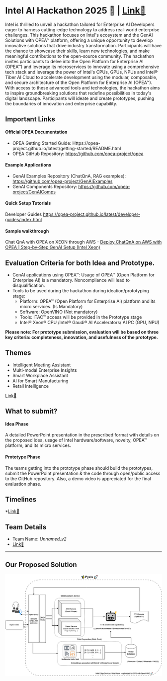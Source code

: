 # Intel AI Hackathon 2025 🚀 | [Link🔗](https://vision.hack2skill.com/event/intelaihackathon/dashboard/team-management?utm_medium=url&utm_campaign=intelaihackathon&utm_term=68230951620d3c2038d7f834)

Intel is thrilled to unveil a hackathon tailored for Enterprise AI Developers eager to harness cutting-edge technology to address real-world enterprise challenges. This hackathon focuses on Intel's ecosystem and the GenAI Solutions with OPEA™ platform, offering a unique opportunity to develop innovative solutions that drive industry transformation. Participants will have the chance to showcase their skills, learn new technologies, and make meaningful contributions to the open-source community. The hackathon invites participants to delve into the Open Platform for Enterprise AI (OPEA™) and leverage its microservices to innovate using a comprehensive tech stack and leverage the power of Intel's CPUs, GPUs, NPUs and Intel® Tiber AI Cloud to accelerate development using the modular, composable, and secure architecture of the Open Platform for Enterprise AI (OPEA™). With access to these advanced tools and technologies, the hackathon aims to inspire groundbreaking solutions that redefine possibilities in today's digital landscape. Participants will ideate and create prototypes, pushing the boundaries of innovation and enterprise capability.

## Important Links

#### Official OPEA Documentation 
* OPEA Getting Started Guide: Https://opea-project.github.io/latest/getting-started/README.html 
* OPEA GitHub Repository: https://github.com/opea-project/opea 

#### Example Applications 
* GenAI Examples Repository (ChatQnA, RAG examples): https://github.com/opea-project/GenAIExamples
* GenAI Components Repository: https://github.com/opea-project/GenAIComps

#### Quick Setup Tutorials 
Developer Guides https://opea-project.github.io/latest/developer-guides/index.html  

#### Sample walkthrough  
Chat QnA with OPEA on XEON through AWS - [Deploy ChatQnA on AWS with OPEA | Step-by-Step GenAI Setup (Intel Xeon)  ](https://youtu.be/tOCFFJB-Dow?feature=shared)

## Evaluation Criteria for both Idea and Prototype. 

* GenAI applications using OPEA™: Usage of OPEA™ (Open Platform for Enterprise AI) is a mandatory. Noncompliance will lead to disqualification. 
* Tools to be used during the hackathon during ideation/prototyping stage: 
  - Platform: OPEA™ (Open Platform for Enterprise AI) platform and its micro services. (Is Mandatory) 
  - Software: OpenVINO (Not mandatory) 
  - Tools: ITAC™ access will be provided in the Prototype stage
  - Intel® Xeon® CPU /Intel® Gaudi® AI Accelerators/ AI PC (GPU, NPU) 

**Please note: For prototype submission, evaluation will be based on three key criteria: completeness, innovation, and usefulness of the prototype.**

## Themes

* Intelligent Meeting Assistant
* Multi-modal Enterprise Insights
* Smart Workplace Assistant
* AI for Smart Manufacturing
* Retail Intelligence

[Link🔗](https://vision.hack2skill.com/event/intelaihackathon/dashboard/challenges?utm_medium=url&utm_campaign=intelaihackathon&utm_term=68230951620d3c2038d7f834)
  

## What to submit? 

#### Idea Phase
A detailed PowerPoint presentation in the prescribed format with details on the proposed idea, usage of Intel hardware/software, novelty, OPEA™ platform, and its micro services. 

#### Prototype Phase
The teams getting into the prototype phase should build the prototypes, submit the PowerPoint presentation & the code through open/public access to the GitHub repository. Also, a demo video is appreciated for the final evaluation phase.

## Timelines

*[Link🔗](https://vision.hack2skill.com/event/intelaihackathon/?utm_medium=url&utm_campaign=intelaihackathon&utm_term=68230951620d3c2038d7f834&sectionid=680a1c2ed4539ecbf456939a)

## Team Details
* Team Name: *Unnamed_v2*
* [Link🔗](https://vision.hack2skill.com/event/intelaihackathon/dashboard/roadmap?utm_medium=url&utm_campaign=intelaihackathon&utm_term=68230951620d3c2038d7f834)

-----------------

## Our Proposed Solution

![](https://github.com/prateekralhan/Intel-AI-Hackathon-2025/blob/main/Pyxis%20-%20System%20Architecture/Pyxis.png?raw=true)

 
